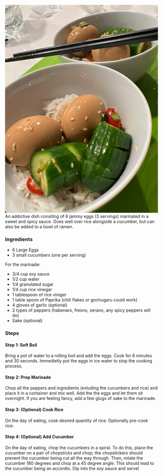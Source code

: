 <!--title:🪺 Drug Eggs-->

![](/static/drug_egg.jpg)
An addictive dish consiting of 6 jammy eggs (3 servings) marinated in a sweet and spicy sauce. Goes well over rice alongside a cucumber, but can also be added to a bowl of ramen.

### Ingredients
- 6 Large Eggs
- 3 small cucumbers (one per serving)

For the marinade:

- 3/4 cup soy sauce
- 1/2 cup water
- 1/4 granulated sugar
- 1/4 cup rice vinegar
- 1 tablespoon of rice viniger
- 1 table spoon of Paprika (chili flakes or gochugaru could work)
- 4 gloves of garlic (optional)
- 2 types of peppers (habenaro, fresno, serano, any spicy peppers will do)
- Sake (optional)

### Steps

#### Step 1: Soft Boil
Bring a pot of water to a rolling boil and add the eggs. Cook for 6 minutes and 30 seconds.
Immedietly put the eggs in ice water to stop the cooking process.

#### Step 2: Prep Marinade
Chop all the peppers and ingredients (exluding the cucumbers and rice) and place it in a container and mix well.
Add the the eggs and let them sit overnight. If you are feeling fancy, add a few glugs of sake to the marinade.

#### Step 3: (Optional) Cook Rice
On the day of eating, cook desired quantity of rice. Optionally pre-cook rice.

#### Step 4: (Optional) Add Cucumber
On the day of eating, chop the cucumbers in a spiral.
To do this, place the cucumber on a pair of chopsticks and chop; the chopstickers should prevent the cucumber being cut all the way through.
Then, rotate the cucumber 180 degrees and chop at a 45 degree angle. This should lead to the cucumber being an accordio. Dip into the soy sauce and serve!
